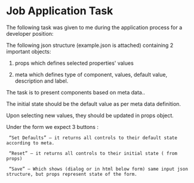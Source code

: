 # Job Application Task

The following task was given to me during the application process for a developer position:

The following json structure (example.json is attached) containing 2 important objects:

1. props which defines selected properties' values

2. meta which defines type of component, values, default value, description and label.

 

The task is to present components based on meta data..

The initial state should be the default value as per meta data definition.

Upon selecting new values, they should be updated in props object.

 

Under the form we expect 3 buttons :

     “Set Defaults” – it returns all controls to their default state according to meta.

     “Reset” – it returns all controls to their initial state ( from props)

     “Save” – Which shows (dialog or in html below form) same input json structure, but props represent state of the form.

